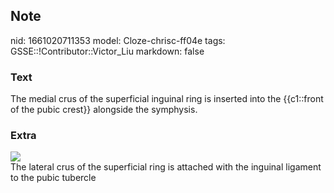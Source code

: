 ## Note
nid: 1661020711353
model: Cloze-chrisc-ff04e
tags: GSSE::!Contributor::Victor_Liu
markdown: false

### Text
The medial crus of the superficial inguinal ring is inserted into the {{c1::front of the pubic crest}} alongside the symphysis.

### Extra
<img src="paste-cc4e31c904f5fb85254cc9ff616d6944f4145d1b.jpg">
<div>
  The lateral crus of the superficial ring is attached with the
  inguinal ligament to the pubic tubercle
</div>

